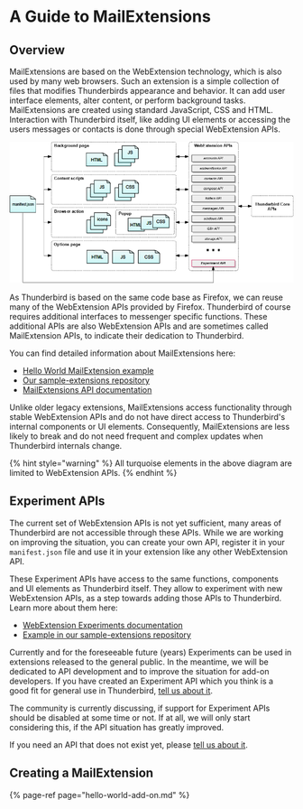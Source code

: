 # A Guide to MailExtensions

## Overview

MailExtensions are based on the WebExtension technology, which is also used by many web browsers. Such an extension is a simple collection of files that modifies Thunderbirds appearance and behavior. It can add user interface elements, alter content, or perform background tasks. MailExtensions are created using standard JavaScript, CSS and HTML. Interaction with Thunderbird itself, like adding UI elements or accessing the users messages or contacts is done through special WebExtension APIs.

![Relationship between the various components of a MailExtension](../../.gitbook/assets/webext_diagram.png)

As Thunderbird is based on the same code base as Firefox, we can reuse many of the WebExtension APIs provided by Firefox. Thunderbird of course requires additional interfaces to messenger specific functions. These additional APIs are also WebExtension APIs and are sometimes called MailExtension APIs, to indicate their dedication to Thunderbird.

You can find detailed information about MailExtensions here: 

* [Hello World MailExtension example](https://developer.thunderbird.net/add-ons/examples/hello-world-add-on)
* [Our sample-extensions repository](https://github.com/thundernest/sample-extensions/tree/master/experiment)
* [MailExtensions API documentation ](https://thunderbird-webextensions.readthedocs.io/)

Unlike older legacy extensions, MailExtensions access functionality through stable WebExtension APIs and do not have direct access to Thunderbird's internal components or UI elements. Consequently, MailExtensions are less likely to break and do not need frequent and complex updates when Thunderbird internals change.

{% hint style="warning" %}
All turquoise elements in the above diagram are limited to WebExtension APIs.
{% endhint %}

## Experiment APIs

The current set of WebExtension APIs is not yet sufficient, many areas of Thunderbird are not accessible through these APIs. While we are working on improving the situation, you can create your own API, register it in your `manifest.json` file and use it in your extension like any other WebExtension API.

These Experiment APIs have access to the same functions, components and UI elements as Thunderbird itself. They allow to experiment with new WebExtension APIs, as a step towards adding those APIs to Thunderbird. Learn more about them here:

* [WebExtension Experiments documentation](https://thunderbird-webextensions.readthedocs.io/en/68/how-to/experiments.html)
* [Example in our sample-extensions repository](https://github.com/thundernest/sample-extensions/tree/master/experiment) 

Currently and for the foreseeable future \(years\) Experiments can be used in extensions released to the general public. In the meantime, we will be dedicated to API development and to improve the situation for add-on developers. If you have created an Experiment API which you think is a good fit for general use in Thunderbird, [tell us about it](https://developer.thunderbird.net/add-ons/community).

The community is currently discussing, if support for Experiment APIs should be disabled at some time or not. If at all, we will only start considering this, if the API situation has greatly improved. 

If you need an API that does not exist yet, please [tell us about it](https://bugzilla.mozilla.org/enter_bug.cgi?product=Thunderbird&component=Add-Ons%3A+Extensions+API). 

## Creating a MailExtension

{% page-ref page="hello-world-add-on.md" %}



